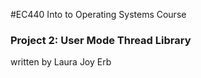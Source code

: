 #EC440 Into to Operating Systems Course
### Project 2: User Mode Thread Library

written by Laura Joy Erb
